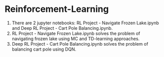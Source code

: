 # Reinforcement-Learning

1. There are 2 jupyter notebooks: RL Project - Navigate Frozen Lake.ipynb and Deep RL Project - Cart Pole Balancing.ipynb.
2. RL Project - Navigate Frozen Lake.ipynb solves the problem of navigating frozen lake using MC and TD-learning approaches.
3. Deep RL Project - Cart Pole Balancing.ipynb solves the problem of balancing cart pole using DQN.
